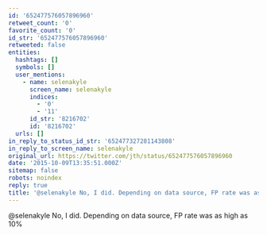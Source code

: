 ```yaml
---
id: '652477576057896960'
retweet_count: '0'
favorite_count: '0'
id_str: '652477576057896960'
retweeted: false
entities:
  hashtags: []
  symbols: []
  user_mentions:
    - name: selenakyle
      screen_name: selenakyle
      indices:
        - '0'
        - '11'
      id_str: '8216702'
      id: '8216702'
  urls: []
in_reply_to_status_id_str: '652477327281143808'
in_reply_to_screen_name: selenakyle
original_url: https://twitter.com/jth/status/652477576057896960
date: '2015-10-09T13:35:51.000Z'
sitemap: false
robots: noindex
reply: true
title: '@selenakyle No, I did. Depending on data source, FP rate was as high as 10%'
---
```


@selenakyle No, I did. Depending on data source, FP rate was as high as 10%